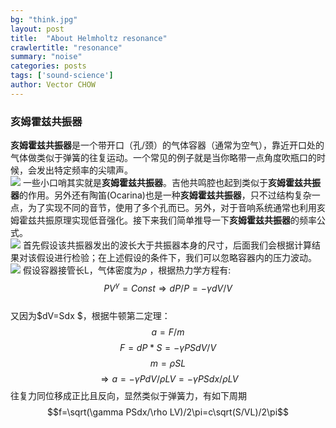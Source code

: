 ```yaml
---
bg: "think.jpg"
layout: post
title:  "About Helmholtz resonance"
crawlertitle: "resonance"
summary: "noise"
categories: posts
tags: ['sound-science']
author: Vector CHOW
---
```

<script type="text/x-mathjax-config">
    MathJax.Hub.Config({
      tex2jax: {
        skipTags: ['script', 'noscript', 'style', 'textarea', 'pre'],
        inlineMath: [['$','$']]
      }
    });
  </script>
  <script src="https://cdn.mathjax.org/mathjax/latest/MathJax.js?config=TeX-AMS-MML_HTMLorMML" type="text/javascript"></script>
### 亥姆霍兹共振器
**亥姆霍兹共振器**是一个带开口（孔/颈）的气体容器（通常为空气），靠近开口处的气体做类似于弹簧的往复运动。一个常见的例子就是当你略带一点角度吹瓶口的时候，会发出特定频率的尖啸声。  
![](http://people.seas.harvard.edu/%7Ejones/cscie129/nu_lectures/lecture3%20/ho_helmholtz/helm_resonator_3.jpg)
一些小口哨其实就是**亥姆霍兹共振器**。吉他共鸣腔也起到类似于**亥姆霍兹共振器**的作用。另外还有陶笛(Ocarina)也是一种**亥姆霍兹共振器**，只不过结构复杂一点，为了实现不同的音节，使用了多个孔而已。另外，对于音响系统通常也利用亥姆霍兹共振原理实现低音强化。接下来我们简单推导一下**亥姆霍兹共振器**的频率公式。  
![](http://newt.phys.unsw.edu.au/jw/graphics/Helmholtz1.GIF)
首先假设该共振器发出的波长大于共振器本身的尺寸，后面我们会根据计算结果对该假设进行检验；在上述假设的条件下，我们可以忽略容器内的压力波动。
![](http://newt.phys.unsw.edu.au/jw/graphics/Helmholtz2.GIF)
假设容器接管长L，气体密度为$\rho$ ，根据热力学方程有:$$PV^\gamma=Const \Rightarrow dP/P=-\gamma dV/V$$  
又因为$dV=Sdx $，根据牛顿第二定理：
$$a=F/m$$
$$F=dP*S=-\gamma PSdV/V$$
$$m=\rho SL$$
$$\Rightarrow a= -\gamma PdV/\rho LV= -\gamma PSdx/\rho LV$$
往复力同位移成正比且反向，显然类似于弹簧力，有如下周期
$$f=\sqrt(\gamma PSdx/\rho LV)/2\pi=c\sqrt(S/VL)/2\pi$$
